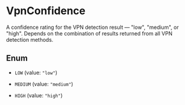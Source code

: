 

# VpnConfidence
A confidence rating for the VPN detection result — "low", "medium", or "high". Depends on the combination of results returned from all VPN detection methods.

## Enum


* `LOW` (value: `"low"`)

* `MEDIUM` (value: `"medium"`)

* `HIGH` (value: `"high"`)



